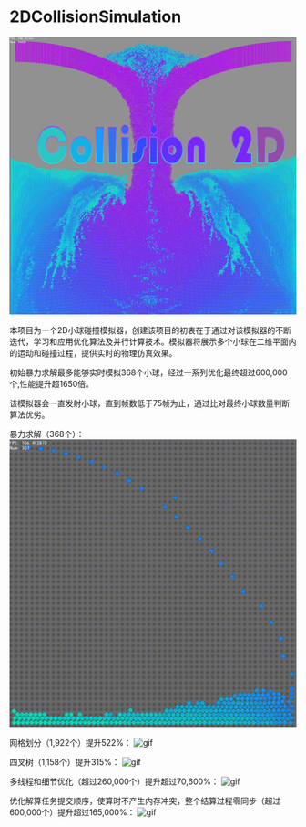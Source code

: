 # 2DCollisionSimulation

![img](https://github.com/Neuroglial/2DCollisionSimulation/blob/main/res/Brand.png)

本项目为一个2D小球碰撞模拟器，创建该项目的初衷在于通过对该模拟器的不断迭代，学习和应用优化算法及并行计算技术。模拟器将展示多个小球在二维平面内的运动和碰撞过程，提供实时的物理仿真效果。

初始暴力求解最多能够实时模拟368个小球，经过一系列优化最终超过600,000个,性能提升超1650倍。

该模拟器会一直发射小球，直到帧数低于75帧为止，通过比对最终小球数量判断算法优劣。

暴力求解（368个）：
![gif](https://github.com/Neuroglial/2DCollisionSimulation/blob/main/res/Violent%20solution.gif)

网格划分（1,922个）提升522%：
![gif](https://github.com/Neuroglial/2DCollisionSimulation/blob/main/res/GridDivision.gif)

四叉树（1,158个）提升315%：
![gif](https://github.com/Neuroglial/2DCollisionSimulation/blob/main/res/Quadtree.gif)

多线程和细节优化（超过260,000个）提升超过70,600%：
![gif](https://github.com/Neuroglial/2DCollisionSimulation/blob/main/res/MultiThread.gif)

优化解算任务提交顺序，使算时不产生内存冲突，整个结算过程零同步（超过600,000个）提升超过165,000%：
![gif](https://github.com/Neuroglial/2DCollisionSimulation/blob/main/res/MultiThread_1.gif)